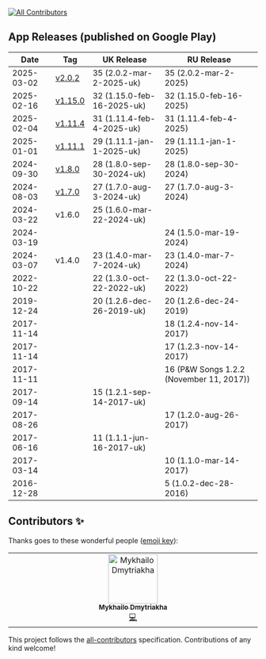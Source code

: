 
<!-- ALL-CONTRIBUTORS-BADGE:START - Do not remove or modify this section -->
[![All Contributors](https://img.shields.io/badge/all_contributors-1-orange.svg?style=flat-square)](#contributors-)
<!-- ALL-CONTRIBUTORS-BADGE:END -->

## App Releases (published on Google Play)

| Date       | Tag                                                                  | UK Release                 | RU Release                               |
|------------|----------------------------------------------------------------------|----------------------------|------------------------------------------|
| 2025-03-02 | [v2.0.2](https://github.com/alelk/pws-android/releases/tag/v2.0.2)   | 35 (2.0.2-mar-2-2025-uk)   | 35 (2.0.2-mar-2-2025)                    |
| 2025-02-16 | [v1.15.0](https://github.com/alelk/pws-android/releases/tag/v1.15.0) | 32 (1.15.0-feb-16-2025-uk) | 32 (1.15.0-feb-16-2025)                  |
| 2025-02-04 | [v1.11.4](https://github.com/alelk/pws-android/releases/tag/v1.11.4) | 31 (1.11.4-feb-4-2025-uk)  | 31 (1.11.4-feb-4-2025)                   |
| 2025-01-01 | [v1.11.1](https://github.com/alelk/pws-android/releases/tag/v1.11.1) | 29 (1.11.1-jan-1-2025-uk)  | 29 (1.11.1-jan-1-2025)                   |
| 2024-09-30 | [v1.8.0](https://github.com/alelk/pws-android/releases/tag/v1.8.0)   | 28 (1.8.0-sep-30-2024-uk)  | 28 (1.8.0-sep-30-2024)                   |
| 2024-08-03 | [v1.7.0](https://github.com/alelk/pws-android/releases/tag/v1.7.0)   | 27 (1.7.0-aug-3-2024-uk)   | 27 (1.7.0-aug-3-2024)                    |
| 2024-03-22 | v1.6.0                                                               | 25 (1.6.0-mar-22-2024-uk)  |                                          |
| 2024-03-19 |                                                                      |                            | 24 (1.5.0-mar-19-2024)                   |
| 2024-03-07 | v1.4.0                                                               | 23 (1.4.0-mar-7-2024-uk)   | 23 (1.4.0-mar-7-2024)                    |
| 2022-10-22 |                                                                      | 22 (1.3.0-oct-22-2022-uk)  | 22 (1.3.0-oct-22-2022)                   |
| 2019-12-24 |                                                                      | 20 (1.2.6-dec-26-2019-uk)  | 20 (1.2.6-dec-24-2019)                   |
| 2017-11-14 |                                                                      |                            | 18 (1.2.4-nov-14-2017)                   |
| 2017-11-14 |                                                                      |                            | 17 (1.2.3-nov-14-2017)                   |
| 2017-11-11 |                                                                      |                            | 16 (P&W Songs 1.2.2 (November 11, 2017)) |
| 2017-09-14 |                                                                      | 15 (1.2.1-sep-14-2017-uk)  |                                          |
| 2017-08-26 |                                                                      |                            | 17 (1.2.0-aug-26-2017)                   |
| 2017-06-16 |                                                                      | 11 (1.1.1-jun-16-2017-uk)  |                                          |
| 2017-03-14 |                                                                      |                            | 10 (1.1.0-mar-14-2017)                   |
| 2016-12-28 |                                                                      |                            | 5 (1.0.2-dec-28-2016)                    |


## Contributors ✨

Thanks goes to these wonderful people ([emoji key](https://allcontributors.org/docs/en/emoji-key)):

<!-- ALL-CONTRIBUTORS-LIST:START - Do not remove or modify this section -->
<!-- prettier-ignore-start -->
<!-- markdownlint-disable -->
<table>
  <tbody>
    <tr>
      <td align="center" valign="top" width="14.28%"><a href="https://github.com/MykhailoDmytriakha"><img src="https://avatars.githubusercontent.com/u/58268773?v=4?s=100" width="100px;" alt="Mykhailo Dmytriakha"/><br /><sub><b>Mykhailo Dmytriakha</b></sub></a><br /><a href="https://github.com/alelk/pws-android/commits?author=MykhailoDmytriakha" title="Code">💻</a></td>
    </tr>
  </tbody>
</table>

<!-- markdownlint-restore -->
<!-- prettier-ignore-end -->

<!-- ALL-CONTRIBUTORS-LIST:END -->

This project follows the [all-contributors](https://github.com/all-contributors/all-contributors) specification. Contributions of any kind welcome!